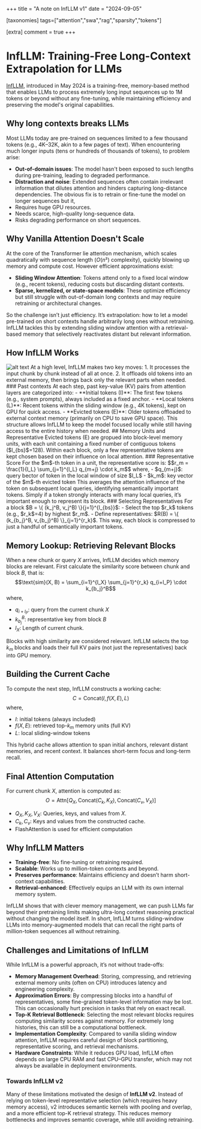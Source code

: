 +++
title = "A note on InfLLM v1"
date = "2024-09-05"

[taxonomies]
tags=["attention","swa","rag","sparsity","tokens"]

[extra]
comment = true
+++
# InfLLM: Training-Free Long-Context Extrapolation for LLMs

[InfLLM](https://arxiv.org/abs/2402.04617), introduced in May 2024 is a training-free, memory-based method that enables LLMs to process extremely long input sequences up to 1M tokens or beyond without any fine-tuning, while maintaining efficiency and preserving the model's original capabilities.

## Why long contexts breaks LLMs
Most LLMs today are pre-trained on sequences limited to a few thousand tokens (e.g., 4K–32K, akin to a few pages of text). When encountering much longer inputs (tens or hundreds of thousands of tokens), to problem arise:
- **Out-of-domain issues**: The model hasn't been exposed to such lengths during pre-training, leading to degraded performance.
- **Distraction and noise**: Extended sequences often contain irrelevant information that dilutes attention and hinders capturing long-distance dependencies.
The obvious fix is to retrain or fine-tune the model on longer sequences but it,
- Requires huge GPU resources.
- Needs scarce, high-quality long-sequence data.
- Risks degrading performance on short sequences.

## Why Vanilla Attention Doesn't Scale
At the core of the Transformer lie attention mechanism, which scales quadratically with sequence length ($O(n²)$ complexity), quickly blowing up memory and compute cost. However efficient approximations exist:
- **Sliding Window Attention**: Tokens attend only to a fixed local window (e.g., recent tokens), reducing costs but discarding distant contexts.
- **Sparse, kernelized, or state-space models**: These optimize efficiency but still struggle with out-of-domain long contexts and may require retraining or architectural changes.

So the challenge isn’t just efficiency. It’s extrapolation: how to let a model pre-trained on short contexts handle arbitrarily long ones without retraining. InfLLM tackles this by extending sliding window attention with a retrieval-based memory that selectively reactivates distant but relevant information.

## How InfLLM Works
<img src="/images/infllm_v1.png" alt="alt text">
At a high level, InfLLM makes two key moves:
1. It processes the input chunk by chunk instead of all at once.
2. It offloads old tokens into an external memory, then brings back only the relevant parts when needed.
### Past contexts
At each step, past key-value (KV) pairs from attention layers are categorized into:
- **Initial tokens (I)**: The first few tokens (e.g., system prompts), always included as a fixed anchor.
- **Local tokens (L)**: Recent tokens within the sliding window (e.g., 4K tokens), kept on GPU for quick access.
- **Evicted tokens (E)**: Older tokens offloaded to external context memory (primarily on CPU to save GPU space).
This structure allows InfLLM to keep the model focused locally while still having access to the entire history when needed.
## Memory Units and Representative
Evicted tokens (E) are gropued into block-level memory units, with each unit containing a fixed number of contiguous tokens ($l_{bs}$=128). Within each block, only a few representative tokens are kept chosen based on their influence on local attention.
### Representative Score
For the $m$-th token in a unit, the representative score is:
$$r_m = \frac{1}{l_L} \sum_{j=1}^{l_L} q_{m+j} \cdot k_m$$
where,
- $q_{m+j}$: query bector of token in the local window of size $l_L$
- $k_m$: key vector of the $m$-th evicted token
This averages the attention influence of the token on subsequent local queries, identifying semantically important tokens. Simply if a token strongly interacts with many local queries, it’s important enough to represent its block.
### Selecting Representatives
For a block $B = \{ (k_j^B, v_j^B) \}{j=1}^{l_{bs}}$​​:
- Select the top $r_k$​ tokens (e.g., $r_k$​​=4) by highest $r_m$​​.
- Define representatives: $R(B) = \{ (k_{b_j}^B, v_{b_j}^B) \}_{j=1}^{r_k}​​$. 
This way, each block is compressed to just a handful of semantically important tokens.

## Memory Lookup: Retrieving Relevant Blocks
When a new chunk or query $X$ arrives, InfLLM decides which memory blocks are relevant.
First calculate the similarity score between chunk and block $B$, that is:
$$\text{sim}(X, B) = \sum_{i=1}^{l_X} \sum_{j=1}^{r_k} q_{i+l_P} \cdot k_{b_j}^B$$
where,
- $q_{i+l_P}$: query from the current chunk $X$
- $k_{b_j}^B$: representative key from block $B$
- $l_X$: Length of current chunk.

Blocks with high similarity are considered relevant. InfLLM selects the top $k_m$ blocks and loads their full KV pairs (not just the representatives) back into GPU memory.
## Building the Current Cache
To compute the next step, InfLLM constructs a working cache:
$$C = \text{Concat}(I, f(X, E), L)$$
where,
- $I$: initial tokens (always included)
- $f(X, E)$: retrieved top-$k_m$ memory units (full KV)
- $L$: local sliding-window tokens

This hybrid cache allows attention to span initial anchors, relevant distant memories, and recent context. It balances short-term focus and long-term recall.

## Final Attention Computation
For current chunk $X$, attention is computed as:
$$O = \text{Attn}[Q_X, \text{Concat}(C_k, K_X), \text{Concat}(C_v, V_X)]$$
- $Q_X,K_X,V_X$: Queries, keys, and values from $X$.
- $C_k,C_v$​: Keys and values from the constructed cache.
- FlashAttention is used for efficient computation

## Why InfLLM Matters
- **Training-free**: No fine-tuning or retraining required.
- **Scalable**: Works up to million-token contexts and beyond.
- **Preserves performance**: Maintains efficiency and doesn’t harm short-context capabilities.
- **Retrieval-enhanced**: Effectively equips an LLM with its own internal memory system.

InfLLM shows that with clever memory management, we can push LLMs far beyond their pretraining limits making ultra-long context reasoning practical without changing the model itself.
In short, InfLLM turns sliding-window LLMs into memory-augmented models that can recall the right parts of million-token sequences all without retraining.

## Challenges and Limitations of InfLLM

While InfLLM is a powerful approach, it’s not without trade-offs:
- **Memory Management Overhead**:
    Storing, compressing, and retrieving external memory units (often on CPU) introduces latency and engineering complexity.
- **Approximation Errors**:
    By compressing blocks into a handful of representatives, some fine-grained token-level information may be lost. This can occasionally hurt precision in tasks that rely on exact recall.
- **Top-K Retrieval Bottleneck**:
    Selecting the most relevant blocks requires computing similarity scores against memory. For extremely long histories, this can still be a computational bottleneck.
- **Implementation Complexity**:
    Compared to vanilla sliding window attention, InfLLM requires careful design of block partitioning, representative scoring, and retrieval mechanisms.
- **Hardware Constraints**:
    While it reduces GPU load, InfLLM often depends on large CPU RAM and fast CPU–GPU transfer, which may not always be available in deployment environments.

### Towards InfLLM v2
Many of these limitations motivated the design of **InfLLM v2**. Instead of relying on token-level representative selection (which requires heavy memory access), v2 introduces semantic kernels with pooling and overlap, and a more efficient top-K retrieval strategy. This reduces memory bottlenecks and improves semantic coverage, while still avoiding retraining.